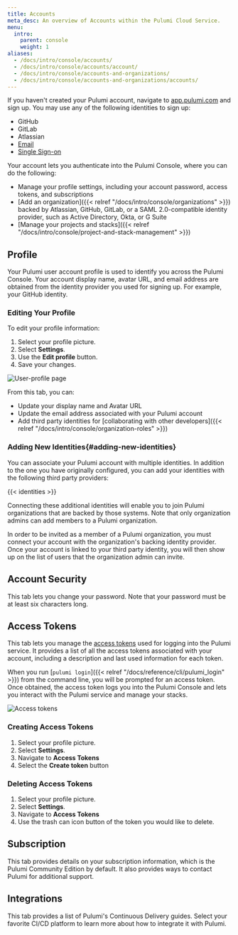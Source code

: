 ```yaml
---
title: Accounts
meta_desc: An overview of Accounts within the Pulumi Cloud Service.
menu:
  intro:
    parent: console
    weight: 1
aliases:
  - /docs/intro/console/accounts/
  - /docs/intro/console/accounts/account/
  - /docs/intro/console/accounts-and-organizations/
  - /docs/intro/console/accounts-and-organizations/accounts/
---
```


If you haven't created your Pulumi account, navigate to [app.pulumi.com](https://app.pulumi.com) and sign
up. You may use any of the following identities to sign up:

* GitHub
* GitLab
* Atlassian
* [Email](https://app.pulumi.com/signin/email)
* [Single Sign-on](https://app.pulumi.com/signin/sso)

Your account lets you authenticate into the Pulumi Console, where you can do the
following:

* Manage your profile settings, including your account password, access tokens, and subscriptions
* [Add an organization]({{< relref "/docs/intro/console/organizations" >}}) backed by Atlassian, GitHub, GitLab, or a SAML
  2.0-compatible identity provider, such as Active Directory, Okta, or G Suite
* [Manage your projects and stacks]({{< relref "/docs/intro/console/project-and-stack-management" >}})

## Profile

Your Pulumi user account profile is used to identify you across the Pulumi
Console. Your account display name, avatar URL, and email address are
obtained from the identity provider you used for signing up. For example, your
GitHub identity.

### Editing Your Profile

To edit your profile information:

1. Select your profile picture.
1. Select **Settings**.
1. Use the **Edit profile** button.
1. Save your changes.

![User-profile page](/images/docs/reference/service/user-profile-page.png)

From this tab, you can:

* Update your display name and Avatar URL
* Update the email address associated with your Pulumi account
* Add third party identities for [collaborating with other developers]({{< relref "/docs/intro/console/organization-roles" >}})

### Adding New Identities{#adding-new-identities}

You can associate your Pulumi account with multiple identities. In addition to the one you have originally configured, you can add your identities with the following third party providers:

{{< identities >}}

Connecting these additional identities will enable
you to join Pulumi organizations that are backed by those systems. Note that only
organization admins can add members to a Pulumi organization.

In order to be invited as a member of a Pulumi organization, you must connect
your account with the organization's backing identity provider. Once your
account is linked to your third party identity, you will then show up on the
list of users that the organization admin can invite.

## Account Security

This tab lets you change your password. Note that your password must be at least six characters long.

## Access Tokens

This tab lets you manage the [access tokens](https://en.wikipedia.org/wiki/Access_token) used for logging into the Pulumi service. It provides a list of all the access tokens associated with your account, including a description and last used information for each token.

When you run [`pulumi login`]({{< relref "/docs/reference/cli/pulumi_login" >}}) from the command line, you will be prompted for an access token. Once obtained, the access token logs you into the Pulumi Console and lets you interact with the Pulumi service and manage your stacks.

![Access tokens](/images/docs/reference/service/access-tokens.png)

### Creating Access Tokens

1. Select your profile picture.
1. Select **Settings**.
1. Navigate to **Access Tokens**
1. Select the **Create token** button

### Deleting Access Tokens

1. Select your profile picture.
1. Select **Settings**.
1. Navigate to **Access Tokens**
1. Use the trash can icon button of the token you would like to delete.

## Subscription

This tab provides details on your subscription information, which is the Pulumi Community Edition by default. It also provides ways to contact Pulumi for additional support.

## Integrations

This tab provides a list of Pulumi's Continuous Delivery guides. Select your favorite CI/CD platform to learn more about how to integrate it with Pulumi.
